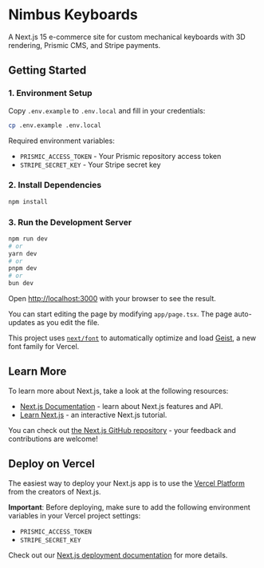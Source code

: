 # Nimbus Keyboards

A Next.js 15 e-commerce site for custom mechanical keyboards with 3D rendering, Prismic CMS, and Stripe payments.

## Getting Started

### 1. Environment Setup

Copy `.env.example` to `.env.local` and fill in your credentials:

```bash
cp .env.example .env.local
```

Required environment variables:
- `PRISMIC_ACCESS_TOKEN` - Your Prismic repository access token
- `STRIPE_SECRET_KEY` - Your Stripe secret key

### 2. Install Dependencies

```bash
npm install
```

### 3. Run the Development Server

```bash
npm run dev
# or
yarn dev
# or
pnpm dev
# or
bun dev
```

Open [http://localhost:3000](http://localhost:3000) with your browser to see the result.

You can start editing the page by modifying `app/page.tsx`. The page auto-updates as you edit the file.

This project uses [`next/font`](https://nextjs.org/docs/app/building-your-application/optimizing/fonts) to automatically optimize and load [Geist](https://vercel.com/font), a new font family for Vercel.

## Learn More

To learn more about Next.js, take a look at the following resources:

- [Next.js Documentation](https://nextjs.org/docs) - learn about Next.js features and API.
- [Learn Next.js](https://nextjs.org/learn) - an interactive Next.js tutorial.

You can check out [the Next.js GitHub repository](https://github.com/vercel/next.js) - your feedback and contributions are welcome!

## Deploy on Vercel

The easiest way to deploy your Next.js app is to use the [Vercel Platform](https://vercel.com/new?utm_medium=default-template&filter=next.js&utm_source=create-next-app&utm_campaign=create-next-app-readme) from the creators of Next.js.

**Important**: Before deploying, make sure to add the following environment variables in your Vercel project settings:
- `PRISMIC_ACCESS_TOKEN`
- `STRIPE_SECRET_KEY`

Check out our [Next.js deployment documentation](https://nextjs.org/docs/app/building-your-application/deploying) for more details.
